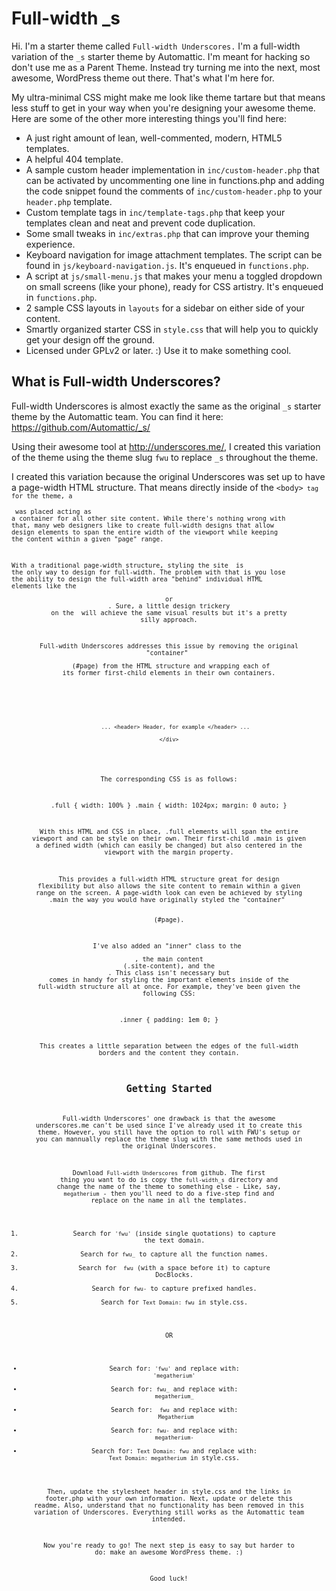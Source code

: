 Full-width _s
===

Hi. I'm a starter theme called `Full-width Underscores.` I'm a full-width variation of the `_s` starter theme by Automattic. I'm meant for hacking so don't use me as a Parent Theme. Instead try turning me into the next, most awesome, WordPress theme out there. That's what I'm here for.

My ultra-minimal CSS might make me look like theme tartare but that means less stuff to get in your way when you're designing your awesome theme. Here are some of the other more interesting things you'll find here:

* A just right amount of lean, well-commented, modern, HTML5 templates.
* A helpful 404 template.
* A sample custom header implementation in `inc/custom-header.php` that can be activated by uncommenting one line in functions.php and adding the code snippet found the comments of `inc/custom-header.php` to your `header.php` template.
* Custom template tags in `inc/template-tags.php` that keep your templates clean and neat and prevent code duplication.
* Some small tweaks in `inc/extras.php` that can improve your theming experience.
* Keyboard navigation for image attachment templates. The script can be found in `js/keyboard-navigation.js`. It's enqueued in `functions.php`.
* A script at `js/small-menu.js` that makes your menu a toggled dropdown on small screens (like your phone), ready for CSS artistry. It's enqueued in `functions.php`.
* 2 sample CSS layouts in `layouts` for a sidebar on either side of your content.
* Smartly organized starter CSS in `style.css` that will help you to quickly get your design off the ground.
* Licensed under GPLv2 or later. :) Use it to make something cool.

What is Full-width Underscores?
---------------

Full-width Underscores is almost exactly the same as the original `_s` starter theme by the Automattic team. You can find it here: https://github.com/Automattic/_s/

Using their awesome tool at http://underscores.me/, I created this variation of the theme using the theme slug `fwu` to replace `_s` throughout the theme.

I created this variation because the original Underscores was set up to have a page-width HTML structure. That means directly inside of the <code>&lt;body&gt;<code> tag for the theme, a <div> was placed acting as a container for all other site content. While there's nothing wrong with that, many web designers like to create full-width designs that allow design elements to span the entire width of the viewport while keeping the content within a given "page" range.

With a traditional page-width structure, styling the site <body> is the only way to design for full-width. The problem with that is you lose the ability to design the full-width area "behind" individual HTML elements like the <header> or <footer>. Sure, a little design trickery on the <body> will achieve the same visual results but it's a pretty silly approach.

Full-wdith Underscores addresses this issue by removing the original "container" <div> (#page) from the HTML structure and wrapping each of its former first-child elements in their own containers.

<div id="{name}-row" class="full">
	<div class="main">
		
		... <header> Header, for example </header> ...
		
	</div>
</div>

The corresponding CSS is as follows:

.full { width: 100% }
.main { width: 1024px; margin: 0 auto; }

With this HTML and CSS in place, .full elements will span the entire viewport and can be style on their own. Their first-child .main is given a defined width (which can easily be changed) but also centered in the viewport with the margin property. 

This provides a full-width HTML structure great for design flexibility but also allows the site content to remain within a given range on the screen. A page-width look can even be achieved by styling .main the way you would have originally styled the "container" <div> (#page).

I've also added an "inner" class to the <header>, the main content <div> (.site-content), and the <footer>. This class isn't necessary but comes in handy for styling the important elements inside of the full-width structure all at once. For example, they've been given the following CSS:

.inner { padding: 1em 0; }

This creates a little separation between the edges of the full-width borders and the content they contain.

Getting Started
---------------

Full-width Underscores' one drawback is that the awesome underscores.me can't be used since I've already used it to create this theme. However, you still have the option to roll with FWU's setup or you can mannually replace the theme slug with the same methods used in the original Underscores.

Download `Full-width Underscores` from github. The first thing you want to do is copy the `full-width_s` directory and change the name of the theme to something else - Like, say, `megatherium` - then you'll need to do a five-step find and replace on the name in all the templates.

1. Search for `'fwu'` (inside single quotations) to capture the text domain.
2. Search for `fwu_` to capture all the function names.
3. Search for <code>&nbsp;fwu</code> (with a space before it) to capture DocBlocks.
4. Search for `fwu-` to capture prefixed handles.
5. Search for `Text Domain: fwu` in style.css.

OR

* Search for: `'fwu'` and replace with: `'megatherium'`
* Search for: `fwu_` and replace with: `megatherium_`
* Search for: <code>&nbsp;fwu</code> and replace with: <code>&nbsp;Megatherium</code>
* Search for: `fwu-` and replace with: `megatherium-`
* Search for: `Text Domain: fwu` and replace with: `Text Domain: megatherium` in style.css.

Then, update the stylesheet header in style.css and the links in footer.php with your own information. Next, update or delete this readme. Also, understand that no functionality has been removed in this variation of Underscores. Everything still works as the Automattic team intended.

Now you're ready to go! The next step is easy to say but harder to do: make an awesome WordPress theme. :)

Good luck!
